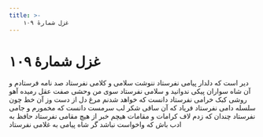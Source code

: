 ```yaml
---
title: >-
    غزل شمارهٔ ۱۰۹
---
```

# غزل شمارهٔ ۱۰۹

دیر است که دلدار پیامی نفرستاد
ننوشت سلامی و کلامی نفرستاد
صد نامه فرستادم و آن شاه سواران
پیکی ندوانید و سلامی نفرستاد
سوی من وحشی صفت عقل رمیده
آهو روشی کبک خرامی نفرستاد
دانست که خواهد شدنم مرغ دل از دست
وز آن خط چون سلسله دامی نفرستاد
فریاد که آن ساقی شکر لب سرمست
دانست که مخمورم و جامی نفرستاد
چندان که زدم لاف کرامات و مقامات
هیچم خبر از هیچ مقامی نفرستاد
حافظ به ادب باش که واخواست نباشد
گر شاه پیامی به غلامی نفرستاد

